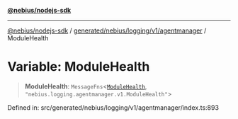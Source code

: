 [**@nebius/nodejs-sdk**](../../../../../../README.md)

***

[@nebius/nodejs-sdk](../../../../../../README.md) / [generated/nebius/logging/v1/agentmanager](../README.md) / ModuleHealth

# Variable: ModuleHealth

> **ModuleHealth**: `MessageFns`\<[`ModuleHealth`](../interfaces/ModuleHealth.md), `"nebius.logging.agentmanager.v1.ModuleHealth"`\>

Defined in: src/generated/nebius/logging/v1/agentmanager/index.ts:893
